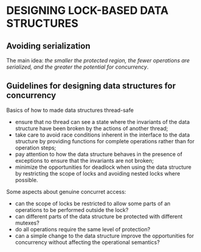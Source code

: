 DESIGNING LOCK-BASED DATA STRUCTURES
====================================

Avoiding serialization
----------------------

The main idea: 
*the smaller the protected region, 
the fewer operations are serialized, and the greater the potential
for concurrency*.


Guidelines for designing data structures for concurrency
--------------------------------------------------------

Basics of how to made data structures thread-safe
- ensure that no thread can see a state where the invariants 
  of the data structure have been broken 
  by the actions of another thread;
- take care to avoid race conditions inherent in the interface 
  to the data structure by providing functions for complete operations
  rather than for operation steps;
- pay attention to how the data structure behaves in the presence
  of exceptions to ensure that the invariants are not broken;
- minimize the opportunities for deadlock 
  when using the data structure by restricting the scope of locks
  and avoiding nested locks where possible.

Some aspects about genuine concurret access:
- can the scope of locks be restricted to allow some parts 
  of an operations to be performed outside the lock?
- can different parts of the data structure be protected 
  with different mutexes?
- do all operations require the same level of protection?
- can a simple change to the data structure improve the opportunities
  for concurrency without affecting the operational semantics?


